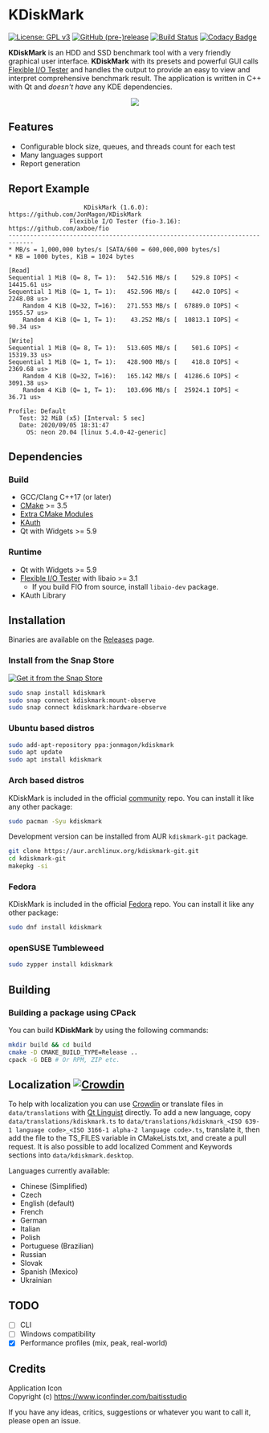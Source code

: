 # KDiskMark
[![License: GPL v3](https://img.shields.io/badge/License-GPLv3-orange.svg)](https://www.gnu.org/licenses/gpl-3.0)
[![GitHub (pre-)release](https://img.shields.io/github/release/JonMagon/KDiskMark/all.svg)](https://github.com/JonMagon/KDiskMark/releases)
[![Build Status](https://travis-ci.com/JonMagon/KDiskMark.svg?branch=master)](https://travis-ci.com/JonMagon/KDiskMark)
[![Codacy Badge](https://api.codacy.com/project/badge/Grade/d4457b2f0d2947be95414218e37ce19f)](https://app.codacy.com/manual/JonMagon/KDiskMark?utm_source=github.com&utm_medium=referral&utm_content=JonMagon/KDiskMark&utm_campaign=Badge_Grade_Dashboard)

**KDiskMark** is an HDD and SSD benchmark tool with a very friendly graphical user interface. **KDiskMark** with its presets and powerful GUI calls [Flexible I/O Tester](https://github.com/axboe/fio) and handles the output to provide an easy to view and interpret comprehensive benchmark result. The application is written in C++ with Qt and *doesn't have* any KDE dependencies.

<p align="center">
   <img src="https://raw.githubusercontent.com/JonMagon/KDiskMark/master/assets/images/kdiskmark.png"/>
</p>

## Features
* Configurable block size, queues, and threads count for each test
* Many languages support
* Report generation

## Report Example
```
                     KDiskMark (1.6.0): https://github.com/JonMagon/KDiskMark
                 Flexible I/O Tester (fio-3.16): https://github.com/axboe/fio
-----------------------------------------------------------------------------
* MB/s = 1,000,000 bytes/s [SATA/600 = 600,000,000 bytes/s]
* KB = 1000 bytes, KiB = 1024 bytes

[Read]
Sequential 1 MiB (Q= 8, T= 1):   542.516 MB/s [    529.8 IOPS] < 14415.61 us>
Sequential 1 MiB (Q= 1, T= 1):   452.596 MB/s [    442.0 IOPS] <  2248.08 us>
    Random 4 KiB (Q=32, T=16):   271.553 MB/s [  67889.0 IOPS] <  1955.57 us>
    Random 4 KiB (Q= 1, T= 1):    43.252 MB/s [  10813.1 IOPS] <    90.34 us>

[Write]
Sequential 1 MiB (Q= 8, T= 1):   513.605 MB/s [    501.6 IOPS] < 15319.33 us>
Sequential 1 MiB (Q= 1, T= 1):   428.900 MB/s [    418.8 IOPS] <  2369.68 us>
    Random 4 KiB (Q=32, T=16):   165.142 MB/s [  41286.6 IOPS] <  3091.38 us>
    Random 4 KiB (Q= 1, T= 1):   103.696 MB/s [  25924.1 IOPS] <    36.71 us>

Profile: Default
   Test: 32 MiB (x5) [Interval: 5 sec]
   Date: 2020/09/05 18:31:47
     OS: neon 20.04 [linux 5.4.0-42-generic]
```

## Dependencies
### Build
* GCC/Clang C++17 (or later)
* [CMake](https://cmake.org/) >= 3.5
* [Extra CMake Modules](https://github.com/KDE/extra-cmake-modules)
* [KAuth](https://github.com/KDE/kauth)
* Qt with Widgets >= 5.9
### Runtime
* Qt with Widgets >= 5.9
* [Flexible I/O Tester](https://github.com/axboe/fio) with libaio >= 3.1
    * If you build FIO from source, install `libaio-dev` package.
* KAuth Library

## Installation
Binaries are available on the [Releases](https://github.com/JonMagon/KDiskMark/releases/latest) page. 

### Install from the Snap Store
[![Get it from the Snap Store](https://snapcraft.io/static/images/badges/en/snap-store-white.svg)](https://snapcraft.io/kdiskmark)
```bash
sudo snap install kdiskmark
sudo snap connect kdiskmark:mount-observe
sudo snap connect kdiskmark:hardware-observe
````

### Ubuntu based distros
```bash
sudo add-apt-repository ppa:jonmagon/kdiskmark
sudo apt update
sudo apt install kdiskmark
```

### Arch based distros

KDiskMark is included in the official [community](https://www.archlinux.org/packages/community/x86_64/kdiskmark/) repo. You can install it like any other package:
```bash
sudo pacman -Syu kdiskmark
```

Development version can be installed from AUR `kdiskmark-git` package.
```bash
git clone https://aur.archlinux.org/kdiskmark-git.git
cd kdiskmark-git
makepkg -si
```

### Fedora

KDiskMark is included in the official [Fedora](https://src.fedoraproject.org/rpms/kdiskmark/) repo. You can install it like any other package:
```bash
sudo dnf install kdiskmark
```

### openSUSE Tumbleweed

```bash
sudo zypper install kdiskmark
```

## Building
### Building a package using CPack
You can build **KDiskMark** by using the following commands:

```bash
mkdir build && cd build
cmake -D CMAKE_BUILD_TYPE=Release ..
cpack -G DEB # Or RPM, ZIP etc.
```

## Localization [![Crowdin](https://badges.crowdin.net/kdiskmark/localized.svg)](https://crowdin.com/project/kdiskmark)
To help with localization you can use [Crowdin](https://crowdin.com/project/kdiskmark) or translate files in `data/translations` with [Qt Linguist](https://doc.qt.io/Qt-5/linguist-translators.html) directly. To add a new language, copy `data/translations/kdiskmark.ts` to `data/translations/kdiskmark_<ISO 639-1 language code>_<ISO 3166-1 alpha-2 language code>.ts`, translate it, then add the file to the TS_FILES variable in CMakeLists.txt, and create a pull request. It is also possible to add localized Comment and Keywords sections into `data/kdiskmark.desktop`.

Languages currently available:
* Chinese (Simplified)
* Czech
* English (default)
* French
* German
* Italian
* Polish
* Portuguese (Brazilian)
* Russian
* Slovak
* Spanish (Mexico)
* Ukrainian

## TODO
- [ ] CLI
- [ ] Windows compatibility
- [x] Performance profiles (mix, peak, real-world)

## Credits
Application Icon  
Copyright (c) https://www.iconfinder.com/baitisstudio

If you have any ideas, critics, suggestions or whatever you want to call it, please open an issue.
